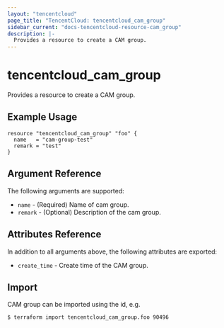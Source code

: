 ```yaml
---
layout: "tencentcloud"
page_title: "TencentCloud: tencentcloud_cam_group"
sidebar_current: "docs-tencentcloud-resource-cam_group"
description: |-
  Provides a resource to create a CAM group.
---
```


# tencentcloud_cam_group

Provides a resource to create a CAM group.

## Example Usage

```hcl
resource "tencentcloud_cam_group" "foo" {
  name   = "cam-group-test"
  remark = "test"
}
```

## Argument Reference

The following arguments are supported:

* `name` - (Required) Name of cam group.
* `remark` - (Optional) Description of the cam group.

## Attributes Reference

In addition to all arguments above, the following attributes are exported:

* `create_time` - Create time of the CAM group.


## Import

CAM group can be imported using the id, e.g.

```
$ terraform import tencentcloud_cam_group.foo 90496
```

